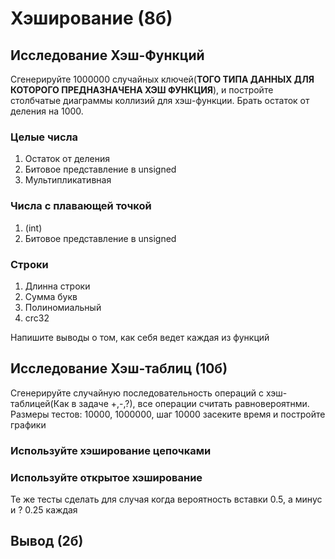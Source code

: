 # Хэширование (8б)

## Исследование Хэш-Функций
Сгенерируйте 1000000 случайных ключей(__ТОГО ТИПА ДАННЫХ ДЛЯ КОТОРОГО ПРЕДНАЗНАЧЕНА ХЭШ ФУНКЦИЯ__), и постройте столбчатые диаграммы коллизий для хэш-функции.
Брать остаток от деления на 1000.

### Целые числа
1) Остаток от деления
2) Битовое представление в unsigned
3) Мультипликативная

### Числа с плавающей точкой
1) (int)
2) Битовое представление в unsigned
### Строки
1) Длинна строки
2) Сумма букв
3) Полиномиальный
4) crc32

Напишите выводы о том, как себя ведет каждая из функций
## Исследование Хэш-таблиц (10б)

Сгенерируйте случайную последовательность операций с хэш-таблицей(Как в задаче +,-,?), все операции считать равновероятнми.
Размеры тестов: 10000, 1000000, шаг 10000 засеките время и постройте графики

### Используйте хэширование цепочками
### Используйте открытое хэширование

Те же тесты сделать для случая когда вероятность вставки 0.5, а минус и ? 0.25 каждая

## Вывод (2б)
